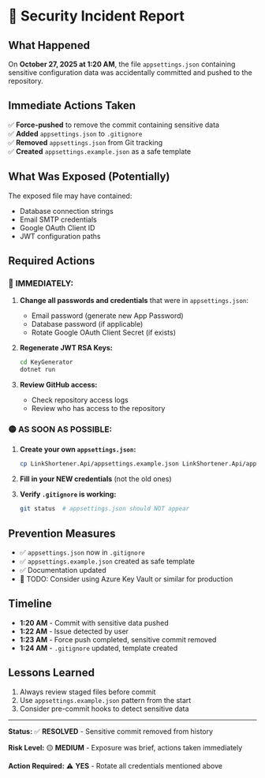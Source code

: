 # 🚨 Security Incident Report

## What Happened

On **October 27, 2025 at 1:20 AM**, the file `appsettings.json` containing sensitive configuration data was accidentally committed and pushed to the repository.

## Immediate Actions Taken

✅ **Force-pushed** to remove the commit containing sensitive data  
✅ **Added** `appsettings.json` to `.gitignore`  
✅ **Removed** `appsettings.json` from Git tracking  
✅ **Created** `appsettings.example.json` as a safe template  

## What Was Exposed (Potentially)

The exposed file may have contained:
- Database connection strings
- Email SMTP credentials
- Google OAuth Client ID
- JWT configuration paths

## Required Actions

### 🔴 **IMMEDIATELY:**

1. **Change all passwords and credentials** that were in `appsettings.json`:
   - Email password (generate new App Password)
   - Database password (if applicable)
   - Rotate Google OAuth Client Secret (if exists)

2. **Regenerate JWT RSA Keys:**
   ```bash
   cd KeyGenerator
   dotnet run
   ```

3. **Review GitHub access:**
   - Check repository access logs
   - Review who has access to the repository

### 🟡 **AS SOON AS POSSIBLE:**

1. **Create your own `appsettings.json`:**
   ```bash
   cp LinkShortener.Api/appsettings.example.json LinkShortener.Api/appsettings.json
   ```

2. **Fill in your NEW credentials** (not the old ones)

3. **Verify `.gitignore` is working:**
   ```bash
   git status  # appsettings.json should NOT appear
   ```

## Prevention Measures

- ✅ `appsettings.json` now in `.gitignore`
- ✅ `appsettings.example.json` created as safe template
- ✅ Documentation updated
- 📝 TODO: Consider using Azure Key Vault or similar for production

## Timeline

- **1:20 AM** - Commit with sensitive data pushed
- **1:22 AM** - Issue detected by user
- **1:23 AM** - Force push completed, sensitive commit removed
- **1:24 AM** - `.gitignore` updated, template created

## Lessons Learned

1. Always review staged files before commit
2. Use `appsettings.example.json` pattern from the start
3. Consider pre-commit hooks to detect sensitive data

---

**Status:** ✅ **RESOLVED** - Sensitive commit removed from history

**Risk Level:** 🟡 **MEDIUM** - Exposure was brief, actions taken immediately

**Action Required:** ⚠️ **YES** - Rotate all credentials mentioned above
